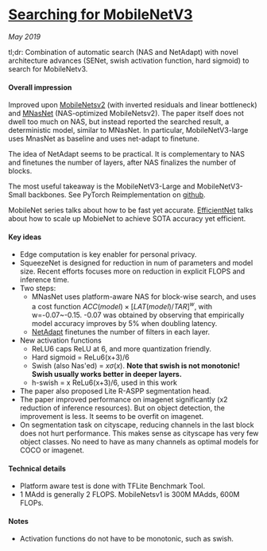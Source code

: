 # [Searching for MobileNetV3](https://arxiv.org/pdf/1905.02244.pdf)

_May 2019_

tl;dr: Combination of automatic search (NAS and NetAdapt) with novel architecture advances (SENet, swish activation function, hard sigmoid) to search for MobileNetv3.

#### Overall impression
Improved upon [MobileNetsv2](mobilenets_v2.md) (with inverted residuals and linear bottleneck) and [MNasNet](mnasnet.md) (NAS-optimized MobileNetsv2). The paper itself does not dwell too much on NAS, but instead reported the searched result, a deterministic model, similar to MNasNet. In particular, MobileNetV3-large uses MnasNet as baseline and uses net-adapt to finetune.

The idea of NetAdapt seems to be practical. It is complementary to NAS and finetunes the number of layers, after NAS finalizes the number of blocks.

The most useful takeaway is the MobileNetV3-Large and MobileNetV3-Small backbones.  See PyTorch Reimplementation on [github](https://github.com/xiaolai-sqlai/mobilenetv3).

MobileNet series talks about how to be fast yet accurate. [EfficientNet](efficientnet.md) talks about how to scale up MobieNet to achieve SOTA accuracy yet efficient. 

#### Key ideas
- Edge computation is key enabler for personal privacy.
- SqueezeNet is designed for reduction in num of parameters and model size. Recent efforts focuses more on reduction in explicit FLOPS and inference time.
- Two steps:
	- MNasNet uses platform-aware NAS for block-wise search, and uses a cost function $ACC(model) \times [LAT(model)/TAR]^w$, with w=-0.07~-0.15. -0.07 was obtained by observing that empirically model accuracy improves by 5% when doubling latency.
	- [NetAdapt](https://arxiv.org/pdf/1804.03230.pdf) finetunes the number of filters in each layer.
- New activation functions
	- ReLU6 caps ReLU at 6, and more quantization friendly.
	- Hard sigmoid = ReLu6(x+3)/6
	- Swish (also Nas'ed) = $x \sigma(x)$. **Note that swish is not monotonic! Swish usually works better in deeper layers.**
	- h-swish = x ReLu6(x+3)/6, used in this work
- The paper also proposed Lite R-ASPP segmentation head.
- The paper improved performance on imagenet significantly (x2 reduction of inference resources). But on object detection, the improvement is less. It seems to be overfit on imagenet.
- On segmentation task on cityscape, reducing channels in the last block does not hurt performance. This makes sense as cityscape has very few object classes. No need to have as many channels as optimal models for COCO or imagenet.

#### Technical details
- Platform aware test is done with TFLite Benchmark Tool.
- 1 MAdd is generally 2 FLOPS. MobileNetsv1 is 300M MAdds, 600M FLOPs.

#### Notes
- Activation functions do not have to be monotonic, such as swish. 